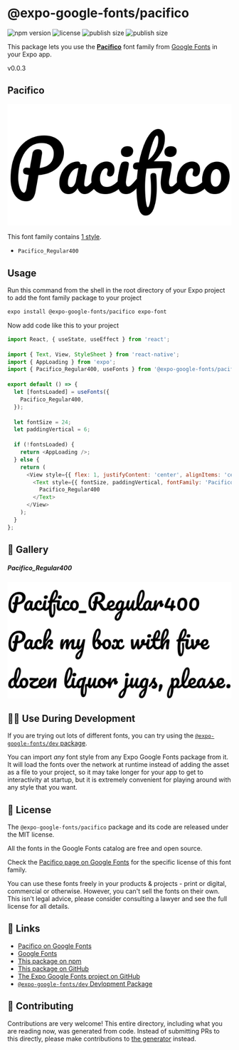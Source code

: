 # @expo-google-fonts/pacifico

![npm version](https://flat.badgen.net/npm/v/@expo-google-fonts/pacifico)
![license](https://flat.badgen.net/github/license/expo/google-fonts)
![publish size](https://flat.badgen.net/packagephobia/install/@expo-google-fonts/pacifico)
![publish size](https://flat.badgen.net/packagephobia/publish/@expo-google-fonts/pacifico)

This package lets you use the [**Pacifico**](https://fonts.google.com/specimen/Pacifico) font family from [Google Fonts](https://fonts.google.com/) in your Expo app.

v0.0.3

## Pacifico

![Pacifico](./font-family.png)

This font family contains [1 style](#-gallery).

- `Pacifico_Regular400`

## Usage

Run this command from the shell in the root directory of your Expo project to add the font family package to your project
```sh
expo install @expo-google-fonts/pacifico expo-font
```

Now add code like this to your project
```js
import React, { useState, useEffect } from 'react';

import { Text, View, StyleSheet } from 'react-native';
import { AppLoading } from 'expo';
import { Pacifico_Regular400, useFonts } from '@expo-google-fonts/pacifico';

export default () => {
  let [fontsLoaded] = useFonts({
    Pacifico_Regular400,
  });

  let fontSize = 24;
  let paddingVertical = 6;

  if (!fontsLoaded) {
    return <AppLoading />;
  } else {
    return (
      <View style={{ flex: 1, justifyContent: 'center', alignItems: 'center' }}>
        <Text style={{ fontSize, paddingVertical, fontFamily: 'Pacifico_Regular400' }}>
          Pacifico_Regular400
        </Text>
      </View>
    );
  }
};

```

## 🔡 Gallery

##### Pacifico_Regular400
![Pacifico_Regular400](./03452c0b90c71f4088222325620904576503c4d5a3a6c563ee22d1e896788d3e.ttf.png)


## 👩‍💻 Use During Development

If you are trying out lots of different fonts, you can try using the [`@expo-google-fonts/dev` package](https://github.com/expo/google-fonts/tree/master/font-packages/dev#readme).

You can import *any* font style from any Expo Google Fonts package from it. It will load the fonts
over the network at runtime instead of adding the asset as a file to your project, so it may take longer
for your app to get to interactivity at startup, but it is extremely convenient
for playing around with any style that you want.

## 📖 License

The `@expo-google-fonts/pacifico` package and its code are released under the MIT license.

All the fonts in the Google Fonts catalog are free and open source.

Check the [Pacifico page on Google Fonts](https://fonts.google.com/specimen/Pacifico) for the specific license of this font family.

You can use these fonts freely in your products & projects - print or digital, commercial or otherwise. However, you can't sell the fonts on their own. This isn't legal advice, please consider consulting a lawyer and see the full license for all details.

## 🔗 Links

- [Pacifico on Google Fonts](https://fonts.google.com/specimen/Pacifico)
- [Google Fonts](https://fonts.google.com/)
- [This package on npm](https://www.npmjs.com/package/@expo-google-fonts/pacifico)
- [This package on GitHub](https://github.com/expo/google-fonts/tree/master/font-packages/pacifico)
- [The Expo Google Fonts project on GitHub](https://github.com/expo/google-fonts)
- [`@expo-google-fonts/dev` Devlopment Package](https://github.com/expo/google-fonts/tree/master/font-packages/dev)


## 🤝 Contributing

Contributions are very welcome! This entire directory, including what you are reading now, was generated from code. Instead of submitting PRs to this directly, please make contributions to [the generator](https://github.com/expo/google-fonts/tree/master/packages/generator) instead.
